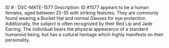 ID # : DSC-MATE-1577
Description: ID #1577 appears to be a human females, aged between 25-35 with striking features. They are commonly found wearing a Bucket Hat and normal Glasses for eye protection. Additionally, the subject is often recognized by their Red Lip and Jade Earring. The individual bears the physical appearance of a standard humanoid being, but has a cultural heritage which highly manifests on their personality.
